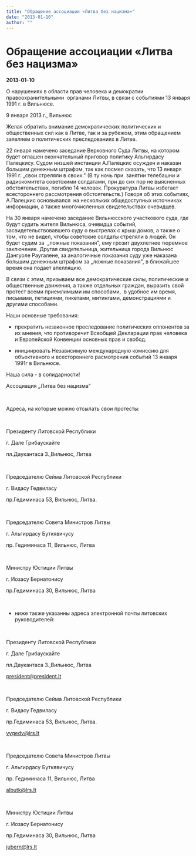 ```yaml
---
title: "Обращение ассоциации «Литва без нацизма»"
date: "2013-01-10"
author: ""
---
```


# Обращение ассоциации «Литва без нацизма»

**2013-01-10** 

О нарушениях в области прав человека и демократии правоохранительными  органами Литвы, в связи с событиями 13 января 1991 г. в Вильнюсе.

9 января 2013 г., Вильнюс

Желая обратить внимание демократических политических и общественных сил как в Литве, так и за рубежом, этим обращением заявляем о политических преследованиях в Литве.

22 января намечено заседание Верховного Суда Литвы, на котором будет оглашен окончательный приговор политику Альгирдасу Палецкису. Судом низшей инстанции А.Палецкис осужден и наказан большим денежным штрафом, так как посмел сказать, что 13 января 1991 г. „свои стреляли в своих." (В ту ночь при  занятии телебашни и радиокомитета советскими солдатами, при до сих пор не выясненных обстоятельствах, погибло 14 человек. Прокуратура Литвы избегает всестороннего рассмотрения обстоятельств.) Говоря об этих событиях, А.Палецкис основывался  на нескольких общедоступных источниках информации, а также многочисленных свидетельствах очевидцев.

На 30 января намечено заседание Вильнюсского участкового суда, где будут судить жителя Вильнюса, очевидца событий, засвидетельствовавшего суду о выстрелах с крыш домов, а также о том, что не видел, чтобы советские солдаты стреляли в людей. Он будет судим за  „ложные показания", ему грозит двухлетнее тюремное заключение. Другая свидетельница, жительница города Вильнюс Дангуоле Раугалене, за аналогичные показания суду уже наказана большим денежным штрафом за „ложные показания", в ближайшее время она подает апелляцию.

В связи с этим, призываем все демократические силы, политические и общественные движения, а также отдельных граждан, выразить свой протест всеми приемлимыми им способами,  в удобное им время, письмами, петициями, пикетами, митингами, демонстрациями и  другими способами.

Наши основные требования:

- прекратить незаконное преследование политических оппонентов за их мнения, что противоречит Всеобщей Декларации прав человека и Европейской Конвенции основных прав и свобод.

- инициировать Независимую международную комиссию для объективного и всестороннего расмотрения событий 13 января 1991г в Вильнюсе.

Наша сила - в солидарности!

Ассоциация „Литва без нацизма"

 

Адреса, на которые можно отсылать свои протесты:

 

Президенту Литовской Республики

г. Дале Грибаускайте

пл.Даукантаса 3.,Вильнюс, Литва

 

Председателю Сейма Литовской Республики

г. Видасу Гедвиласу

пр.Гедиминаса 53, Вильнюс, Литва.

 

Председателю Совета Министров Литвы

г. Альгирдасу Буткявичусу

пр. Гедиминаса 11, Вильнюс, Литва

 

Министру Юстиции Литвы

г. Иозасу Бернатонису

пр.Гедиминаса 30, Вильнюс, Литва  

 



- ниже также указанны адреса электронной почты литовских руководителей:

 

Президенту Литовской Республики

г. Дале Грибаускайте

пл.Даукантаса 3.,Вильнюс, Литва

president@president.lt

 

Председателю Сейма Литовской Республики

г. Видасу Гедвиласу

пр.Гедиминаса 53, Вильнюс, Литва.

vygedv@lrs.lt

 

Председателю Совета Министров Литвы

г. Альгирдасу Буткявичусу

пр. Гедиминаса 11, Вильнюс, Литва

albutk@lrs.lt

 

Министру Юстиции Литвы

г. Иозасу Бернатонису

пр.Гедиминаса 30, Вильнюс, Литва  

jubern@lrs.lt